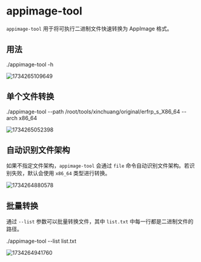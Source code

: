 # appimage-tool

`appimage-tool` 用于将可执行二进制文件快速转换为 AppImage 格式。

## 用法

./appimage-tool -h

![1734265109649](https://github.com/user-attachments/assets/18a5834e-061b-473a-88c0-d2ca3edf8c88)

## 单个文件转换

./appimage-tool --path /root/tools/xinchuang/original/erfrp_s_X86_64 --arch x86_64

![1734265052398](https://github.com/user-attachments/assets/7903f0a1-967e-423f-99fd-554eb13a00b9)

## 自动识别文件架构
如果不指定文件架构，`appimage-tool` 会通过 `file` 命令自动识别文件架构。若识别失败，默认会使用 `x86_64` 类型进行转换。

![1734264880578](https://github.com/user-attachments/assets/745acf96-447e-4e7c-8e26-bfeab26fa707)

## 批量转换
通过 `--list` 参数可以批量转换文件，其中 `list.txt` 中每一行都是二进制文件的路径。

./appimage-tool --list list.txt

![1734264941760](https://github.com/user-attachments/assets/961e0b7d-171f-4518-8f44-926e7bfaede6)


